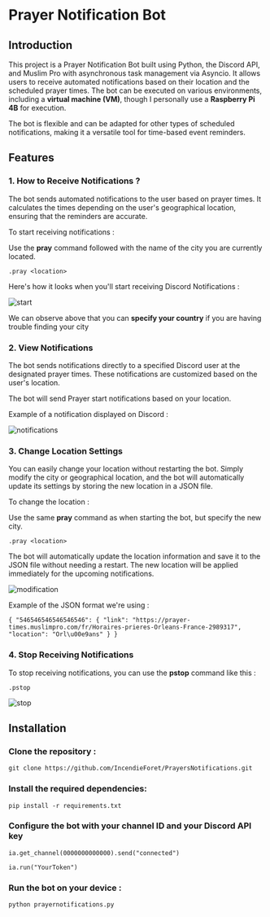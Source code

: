 # Prayer Notification Bot
## Introduction
This project is a Prayer Notification Bot built using Python, the Discord API, and Muslim Pro with asynchronous task management via Asyncio. It allows users to receive automated notifications based on their location and the scheduled prayer times. The bot can be executed on various environments, including a **virtual machine (VM)**, though I personally use a **Raspberry Pi 4B** for execution.

The bot is flexible and can be adapted for other types of scheduled notifications, making it a versatile tool for time-based event reminders.

## Features
### **1. How to Receive Notifications ?**
The bot sends automated notifications to the user based on prayer times. It calculates the times depending on the user's geographical location, ensuring that the reminders are accurate.

To start receiving notifications :

Use the **pray** command followed with the name of the city you are currently located.

`.pray <location>`

Here's how it looks when you'll start receiving Discord Notifications :

![start](https://cdn.discordapp.com/attachments/1204126618130452521/1288959449947574323/start.png?ex=66f71488&is=66f5c308&hm=a5b321d6b37cd3ea4cdea6201dc62679a33f541d834359ec88e26f33dad3c412&)

We can observe above that you can **specify your country** if you are having trouble finding your city


### **2. View Notifications**
The bot sends notifications directly to a specified Discord  user at the designated prayer times. These notifications are customized based on the user's location.

The bot will send Prayer start notifications based on your location.


Example of a notification displayed on Discord :

![notifications](https://cdn.discordapp.com/attachments/1204126618130452521/1288959449649647658/notifications.png?ex=66f71488&is=66f5c308&hm=4f6c4d90dd066fc98da4d3f9aae014fa44b4da51951ddf465b03c57b29e041a3&)


### **3. Change Location Settings**
You can easily change your location without restarting the bot. Simply modify the city or geographical location, and the bot will automatically update its settings by storing the new location in a JSON file.

To change the location :

Use the same **pray** command as when starting the bot, but specify the new city. 

`.pray <location>`

The bot will automatically update the location information and save it to the JSON file without needing a restart.
The new location will be applied immediately for the upcoming notifications. 

![modification](https://cdn.discordapp.com/attachments/1204126618130452521/1288959449352114246/modifications.png?ex=66f71488&is=66f5c308&hm=168da45516519548f95ca1b0c310bc23650237728669754ba8ed939463593ba1&)

Example of the JSON format we're using :

`{
  "546546546546546546": {
    "link": "https://prayer-times.muslimpro.com/fr/Horaires-prieres-Orleans-France-2989317",
    "location": "Orl\u00e9ans"
  }
}`

### **4. Stop Receiving Notifications**
To stop receiving notifications, you can use the **pstop** command like this :

`.pstop`

![stop](https://cdn.discordapp.com/attachments/1204126618130452521/1288959450178392064/stop.png?ex=66f71488&is=66f5c308&hm=d77fa38acb4b34ec6c1c6f0cfe5053139819c396caef326934e39c0ea9ac824e&)
## Installation
### Clone the repository :
`git clone https://github.com/IncendieForet/PrayersNotifications.git`
### Install the required dependencies:
`pip install -r requirements.txt`
### Configure the bot with your channel ID and your Discord API key
`ia.get_channel(0000000000000).send("connected")`

`ia.run("YourToken")`
### Run the bot on your device :
`python prayernotifications.py`
